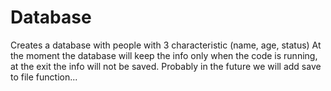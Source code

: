 # Database
Creates a database with people with 3 characteristic (name, age, status)
At the moment the database will keep the info only when the code is running,
at the exit the info will not be saved. Probably in the future we will add 
save to file function...

